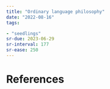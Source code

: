 ```yaml
---
title: "Ordinary language philosophy"
date: "2022-08-16"
tags:

- "seedlings"
sr-due: 2023-06-29
sr-interval: 177
sr-ease: 250
---
```




# References